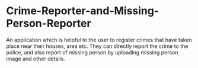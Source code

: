 # Crime-Reporter-and-Missing-Person-Reporter
An application which is helpful to the user to register crimes that have taken place near their houses, area etc. They can directly report the crime to the police, and also report of missing person by uploading missing person image and other details.
